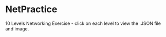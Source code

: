 # NetPractice
10 Levels Networking Exercise - click on each level to view the .JSON file and image. 
